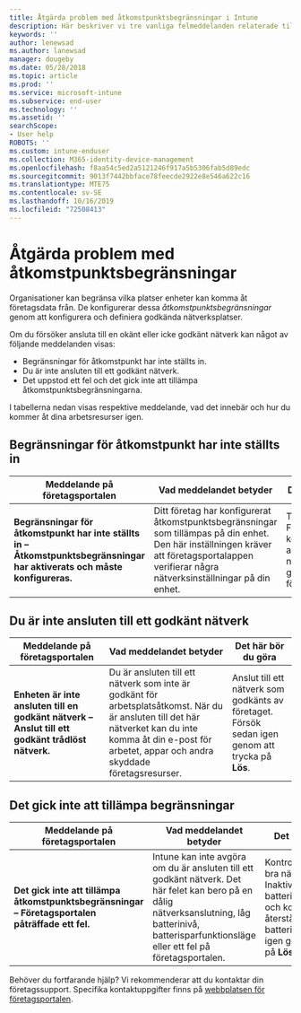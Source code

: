 ```yaml
---
title: Åtgärda problem med åtkomstpunktsbegränsningar i Intune
description: Här beskriver vi tre vanliga felmeddelanden relaterade till principer för åtkomstpunktsbegränsning i Intune och hur du åtgärdar dem.
keywords: ''
author: lenewsad
ms.author: lanewsad
manager: dougeby
ms.date: 05/28/2018
ms.topic: article
ms.prod: ''
ms.service: microsoft-intune
ms.subservice: end-user
ms.technology: ''
ms.assetid: ''
searchScope:
- User help
ROBOTS: ''
ms.custom: intune-enduser
ms.collection: M365-identity-device-management
ms.openlocfilehash: f8aa54c5ed2a5121246f917a5b5306fab5d89edc
ms.sourcegitcommit: 9013f7442bbface78feecde2922e8e546a622c16
ms.translationtype: MTE75
ms.contentlocale: sv-SE
ms.lasthandoff: 10/16/2019
ms.locfileid: "72508413"
---
```

# <a name="resolve-access-point-restrictions"></a>Åtgärda problem med åtkomstpunktsbegränsningar

Organisationer kan begränsa vilka platser enheter kan komma åt företagsdata från.
De konfigurerar dessa *åtkomstpunktsbegränsningar* genom att konfigurera och definiera godkända nätverksplatser.  

Om du försöker ansluta till en okänt eller icke godkänt nätverk kan något av följande meddelanden visas:

* Begränsningar för åtkomstpunkt har inte ställts in.
* Du är inte ansluten till ett godkänt nätverk.
* Det uppstod ett fel och det gick inte att tillämpa åtkomstpunktsbegränsningarna.

 I tabellerna nedan visas respektive meddelande, vad det innebär och hur du kommer åt dina arbetsresurser igen.

## <a name="access-point-restrictions-not-set-up"></a>Begränsningar för åtkomstpunkt har inte ställts in  
| Meddelande på företagsportalen | Vad meddelandet betyder | Det här bör du göra                                                               
|------------------------|--------------------------|--------------------------|
| **Begränsningar för åtkomstpunkt har inte ställts in – Åtkomstpunktsbegränsningar har aktiverats och måste konfigureras.** | Ditt företag har konfigurerat åtkomstpunktsbegränsningar som tillämpas på din enhet. Den här inställningen kräver att företagsportalappen verifierar några nätverksinställningar på din enhet. | Tryck på **Lös**. Företagsportalappen kontrollerar att du är ansluten till ett nätverk som har godkänts av företaget. |

## <a name="not-connected-to-an-approved-network"></a>Du är inte ansluten till ett godkänt nätverk  

| Meddelande på företagsportalen | Vad meddelandet betyder | Det här bör du göra                                                                   
|------------------------|-----------------------------------|--------------------------|
| **Enheten är inte ansluten till en godkänt nätverk – Anslut till ett godkänt trådlöst nätverk.** | Du är ansluten till ett nätverk som inte är godkänt för arbetsplatsåtkomst. När du är ansluten till det här nätverket kan du inte komma åt din e-post för arbetet, appar och andra skyddade företagsresurser. | Anslut till ett nätverk som godkänts av företaget. Försök sedan igen genom att trycka på **Lös**. |

## <a name="restrictions-couldnt-be-enforced"></a>Det gick inte att tillämpa begränsningar  

| Meddelande på företagsportalen | Vad meddelandet betyder | Det här bör du göra                                                                      
|------------------------|-----------------------------------|--------------------------|
| **Det gick inte att tillämpa åtkomstpunktsbegränsningar – Företagsportalen påträffade ett fel.** | Intune kan inte avgöra om du är ansluten till ett godkänt nätverk. Det här felet kan bero på en dålig nätverksanslutning, låg batterinivå, batterisparfunktionsläge eller ett fel på företagsportalen. | Kontrollera att du har bra nätverksmottagning. Inaktivera batterisparfunktionsläge och kontrollera att det återstår minst 30 % batteritid. Försök sedan igen genom att trycka på **Lös**. 

Behöver du fortfarande hjälp? Vi rekommenderar att du kontaktar din företagssupport. Specifika kontaktuppgifter finns på [webbplatsen för företagsportalen](https://portal.manage.microsoft.com/#HelpDeskDialog).
